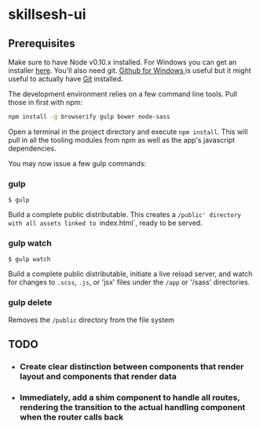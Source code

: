 # skillsesh-ui

## Prerequisites

Make sure to have Node v0.10.x installed. For Windows you can get an installer [here](http://nodejs.org/dist/v0.10.38/). You'll also need git. [Github for Windows ](https://windows.github.com/) is useful but it might useful to actually have [Git](http://msysgit.github.io/) installed.

The development environment relies on a few command line tools. Pull those in first with npm:
```Bash
npm install -g browserify gulp bower node-sass
```
Open a terminal in the project directory and execute `npm install`. This will pull in all the tooling modules from npm as well as the app's javascript dependencies. 

You may now issue a few gulp commands:

### gulp
`$ gulp `

Build a complete public distributable. This creates a `/public' directory with all assets linked to `index.html`, ready to be served.

### gulp watch
`$ gulp watch`

Build a complete public distributable, initiate a live reload server, and watch for changes to `.scss`, `.js`, or 'jsx' files under the `/app` or '/sass' directories.

### gulp delete

Removes the `/public` directory from the file system

## TODO

* ### Create clear distinction between components that render layout and components that render data

* ### Immediately, add a shim component to handle all routes, rendering the transition to the actual handling component when the router calls back
